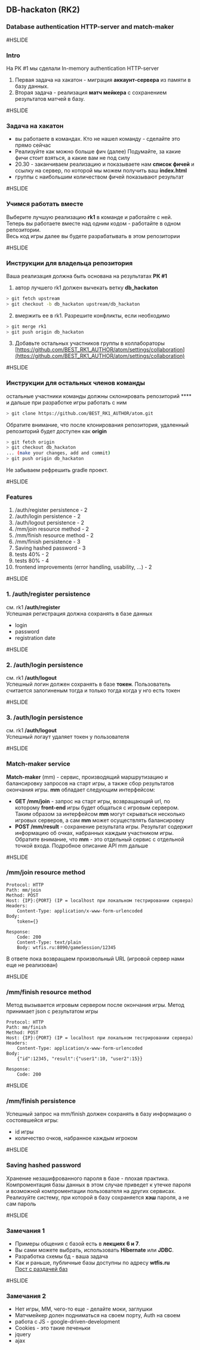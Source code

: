 ## DB-hackaton (RK2)

### Database authentication HTTP-server and match-maker

#HSLIDE
### Intro
На РК \#1 мы сделали In-memory authentication HTTP-server
1. Первая задача на хакатон - миграция **аккаунт-сервера** из памяти в базу данных. 
2. Вторая задача - реализация **матч мейкера** с сохранением результатов матчей в базу.

#HSLIDE
### Задача на хакатон
- вы работаете в командах. Кто не нашел команду - сделайте это прямо сейчас
- Реализуйте как можно больше фич (далее)
Подумайте, за какие фичи стоит взяться, а какие вам не под силу
- 20.30 - заканчиваем реализацию и показываете нам **список фичей** и ссылку на сервер, по которой мы можем получить ваш **index.html**
- группы с наибольшим количеством фичей показывают результат

#HSLIDE
### Учимся работать вместе
Выберите лучшую реализацию **rk1** в команде и работайте с ней.  
Теперь вы работаете вместе над одним кодом - работайте в одном репозитории.  
Весь код игры далее вы будете разрабатывать в этом репозитории

#HSLIDE
### Инструкции для владельца репозитория
Ваша реализация должна быть основана на результатах **РК \#1**
1. автор лучшего rk1 должен вычекать ветку **db_hackaton**
```bash
> git fetch upstream
> git checkout -b db_hackaton upstream/db_hackaton
```
2. вмержить ее в rk1. Разрешите конфликты, если необходимо
```bash
> git merge rk1
> git push origin db_hackaton
```
3. Добавьте остальных участников группы в коллабораторы  
[https://github.com/BEST_RK1_AUTHOR/atom/settings/collaboration](https://github.com/BEST_RK1_AUTHOR/atom/settings/collaboration)  

#HSLIDE
### Инструкции для остальных членов команды
остальные участники команды должны склонировать репозиторий **** и дальше при разработке игры работать с ним
```bash
> git clone https://github.com/BEST_RK1_AUTHOR/atom.git
```
Обратите внимание, что после клонирования репозитория, удаленный репозиторий будет доступен как **origin**
```bash
> git fetch origin
> git checkout db_hackaton
... (make your changes, add and commit)
> git push origin db_hackaton
```
Не забываем рефрешить gradle проект.

#HSLIDE
### Features
1. /auth/register persistence - 2
1. /auth/login persistence - 2
1. /auth/logout persistence - 2
1. /mm/join resource method - 2
1. /mm/finish resource method - 2
1. /mm/finish persistence - 3
1. Saving hashed password - 3
1. tests 40% - 2
1. tests 80% - 4
1. frontend improvements (error handling, usability, ...) - 2

#HSLIDE
### 1. /auth/register persistence
см. rk1 **/auth/register**  
Успешная регистрация должна сохранять в базе данных
- login
- password
- registration date

#HSLIDE
### 2. /auth/login persistence
см. rk1 **/auth/logout**  
Успешный логин должен сохранять в базе **токен**. Пользователь считается залогиненым тогда и только тогда когда у нго есть токен

#HSLIDE
### 3. /auth/login persistence
см. rk1 **/auth/logout**  
Успешный логаут удаляет токен у пользователя

#HSLIDE
### Match-maker service
**Match-maker** (mm) - сервис, производящий маршрутизацию и балансировку запросов на старт игры, а также сбор результатов окончания игры. **mm** обладает следующим интерфейсом:  
- **GET /mm/join** - запрос на старт игры, возвращающий url, по которому **front-end** игры будет общаться с игровым сервером.   
Таким образом за интерфейсом **mm** могут скрываться несколько игровых серверов, а сам **mm** может осуществлять балансировку  
- **POST /mm/result** - сохранение результата игры. Результат содержит информацию об очках, набранных каждым участником игры.  
Обратите внимание, что **mm** - это отдельный сервис с отдельной точкой входа. Подробное описание API mm дальше

#HSLIDE
### /mm/join resource method
  ```
  Protocol: HTTP
  Path: mm/join
  Method: POST
  Host: {IP}:{PORT} (IP = localhost при локальном тестрировании сервера)
  Headers:
      Content-Type: application/x-www-form-urlencoded
  Body:
      token={}

  Response: 
      Code: 200
      Content-Type: text/plain
      Body: wtfis.ru:8090/gameSession/12345
  ```
В ответе пока возвращаем произвольный URL (игровой сервер нами еще не реализован)

#HSLIDE
### /mm/finish resource method
Метод вызывается игровым сервером после окончания игры. Метод принимает json с результатом игры
  ```
  Protocol: HTTP
  Path: mm/finish
  Method: POST
  Host: {IP}:{PORT} (IP = localhost при локальном тестрировании сервера)
  Headers:
      Content-Type: application/x-www-form-urlencoded
  Body:
      {"id":12345, "result":{"user1":10, "user2":15}}

  Response: 
      Code: 200
  ```

#HSLIDE
### /mm/finish persistence
Успешный запрос на mm/finish должен сохранять в базу информацию о состоявшейся игры:
- id игры
- количество очков, набранное каждым игроком

#HSLIDE
### Saving hashed password
Хранение незашифрованного пароля в базе - плохая практика. Компроментация базы данных в этом случае приведет к утечке 
пароля и возможной компроментации пользователя на других сервисах. 
Реализуйте систему, при которой в базу сохраняется **хэш** пароля, а не сам пароль


#HSLIDE
### Замечания 1
- Примеры общения с базой есть в **лекциях 6 и 7**.    
- Вы сами можете выбрать, использовать **Hibernate** или **JDBC**.  
- Разработка схемы бд - ваша задача  
- Как и раньше, публичные базы доступны по адресу **wtfis.ru**  
[Пост с раздачей баз](https://atom.mail.ru/blog/topic/view/8603/)

#HSLIDE
### Замечания 2
- Нет игры, MM, чего-то еще - делайте моки, заглушки
- Матчмейкер долен подниматься на своем порту, Auth на своем
- работа с JS - google-driven-development
- Cookies - это такие печеньки
- jquery
- ajax

